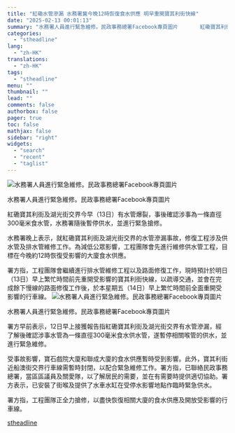 ```yaml
---
title: "紅磡水管滲漏 水務署冀今晚12時恢復食水供應 明早重開寶其利街快線"
date: "2025-02-13 00:01:13"
summary: "水務署人員進行緊急維修。民政事務總署Facebook專頁圖片       紅磡寶其利街及湖光..."
categories:
  - "stheadline"
lang:
  - "zh-HK"
translations:
  - "zh-HK"
tags:
  - "stheadline"
menu: ""
thumbnail: ""
lead: ""
comments: false
authorbox: false
pager: true
toc: false
mathjax: false
sidebar: "right"
widgets:
  - "search"
  - "recent"
  - "taglist"
---
```


![水務署人員進行緊急維修。民政事務總署Facebook專頁圖片](https://image.stheadline.com/f/680p0/0x0/100/none/08c516ea94caec7a37c944d1718586f3/stheadline/inewsmedia/20250212/_2025021223541976663.jpg)

水務署人員進行緊急維修。民政事務總署Facebook專頁圖片




紅磡寶其利街及湖光街交界今早（13日）有水管爆裂，事後確認涉事為一條直徑300毫米食水管，水務署隨後暫停供水，並進行緊急搶修。

水務署晚上表示，就紅磡寶其利街及湖光街交界的水管滲漏事故，修復工程涉及供水管及排水管維修工作。為減低公眾影響，工程團隊會先進行維修供水管工程，目標在今晚約12時恢復受影響的大廈食水供應。

署方指，工程團隊會繼續進行排水管維修工程以及路面修復工作，現時預計於明日（13日）早上繁忙時間前先重開受影響的寶其利街快線，以疏導交通，並會在完成餘下慢線的路面修復工作後，於本星期五（14日）早上繁忙時間前全面重開受影響的行車線。
 ![水務署人員進行緊急維修。民政事務總署Facebook專頁圖片](https://image.hkhl.hk/f/1024p0/0x0/100/none/0fc651dc97eb74dc97c1807e686db5ba/2025-02/476907021_619588900789388_7108005230133502007_n.jpg)


水務署人員進行緊急維修。民政事務總署Facebook專頁圖片




署方早前表示，12日早上接獲報告指紅磡寶其利街及湖光街交界有水管滲漏，經了解後確認涉事水管為一條直徑300毫米食水供水管，遂暫停相關喉管的供水，並進行緊急維修。

受事故影響，寶石戲院大廈和聯成大廈的食水供應暫時受到影響。此外，寶其利街近船澳街交界行車線需暫時封閉，以配合緊急維修工作。署方指，已聯絡民政事務總署，當區區議員及關愛隊，以了解居民的需要，並在有需要時提供適切協助。署方表示，已安裝了街喉及提供了水車水缸在受停水影響地點作臨時緊急供水。

署方指，工程團隊正全力搶修，以盡快恢復相關大廈的食水供應及開放受影響的行車線。

[stheadline](https://std.stheadline.com/realtime/article/2052461/即時-港聞-紅磡水管滲漏-水務署冀今晚12時恢復食水供應-明早重開寶其利街快線)
